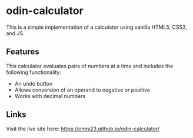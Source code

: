 # odin-calculator

This is a simple implementation of a calculator using
vanilla HTML5, CSS3, and JS.

## Features

This calculator evaluates pairs of numbers at a time and includes
the following functionality:

- An undo button
- Allows conversion of an operand to negative or positive
- Works with decimal numbers

## Links

Visit the live site here: https://omni23.github.io/odin-calculator/

